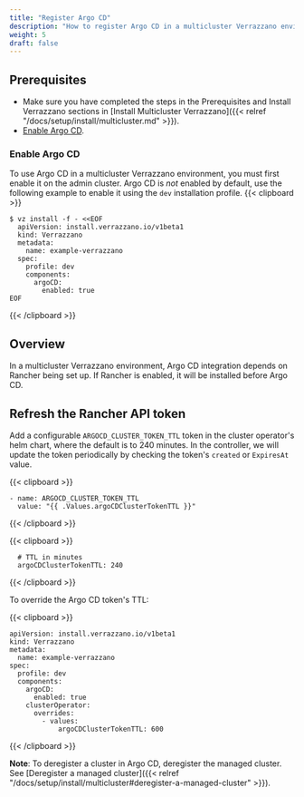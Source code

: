 ```yaml
---
title: "Register Argo CD"
description: "How to register Argo CD in a multicluster Verrazzano environment"
weight: 5
draft: false
---
```


## Prerequisites

- Make sure you have completed the steps in the Prerequisites and Install Verrazzano sections in [Install Multicluster Verrazzano]({{< relref "/docs/setup/install/multicluster.md" >}}).
- [Enable Argo CD](#enable-argo-cd).

### Enable Argo CD

To use Argo CD in a multicluster Verrazzano environment, you must first enable it on the admin cluster.
Argo CD is _not_ enabled by default, use the following example to enable it using the `dev` installation profile.
{{< clipboard >}}
<div class="highlight">

```
$ vz install -f - <<EOF
  apiVersion: install.verrazzano.io/v1beta1
  kind: Verrazzano
  metadata:
    name: example-verrazzano
  spec:
    profile: dev
    components:    
      argoCD:
        enabled: true
EOF
```
</div>
{{< /clipboard >}}


## Overview

In a multicluster Verrazzano environment, Argo CD integration depends on Rancher being set up. If Rancher is enabled, it will be installed before Argo CD.


## Refresh the Rancher API token

Add a configurable `ARGOCD_CLUSTER_TOKEN_TTL` token in the cluster operator's helm chart, where the default is to 240 minutes. In the controller, we will update the token periodically by checking the token's `created` or `ExpiresAt` value.

{{< clipboard >}}
<div class="highlight">

```
- name: ARGOCD_CLUSTER_TOKEN_TTL
  value: "{{ .Values.argoCDClusterTokenTTL }}"
```
  </div>
  {{< /clipboard >}}

{{< clipboard >}}
<div class="highlight">

```
  # TTL in minutes
  argoCDClusterTokenTTL: 240

```
  </div>
  {{< /clipboard >}}


To override the Argo CD token's TTL:   

{{< clipboard >}}
<div class="highlight">

```
apiVersion: install.verrazzano.io/v1beta1
kind: Verrazzano
metadata:
  name: example-verrazzano
spec:
  profile: dev
  components:
    argoCD:
      enabled: true
    clusterOperator:
      overrides:
        - values:
            argoCDClusterTokenTTL: 600
```

</div>
{{< /clipboard >}}

**Note**: To deregister a cluster in Argo CD, deregister the managed cluster. See [Deregister a managed cluster]({{< relref "/docs/setup/install/multicluster#deregister-a-managed-cluster" >}}).

